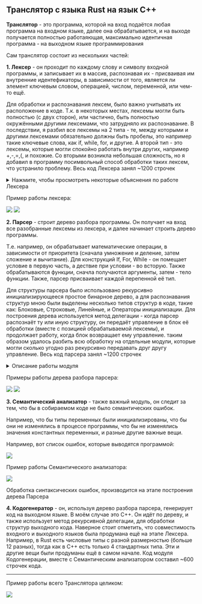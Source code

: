 ## Транслятор с языка Rust на язык C++

**Транслятор** - это программа, которой на вход подаётся любая программа на входном языке, далее она обрабатывается, и на выходе получается полностью работаяющая, максимально идентичная программа - на выходном языке программирования

Сам транслятор состоит из нескольких частей:  

**1. Лексер** - он проходит по каждому слову и символу входной программы, и записывает их в массив, распознавая их - присваивая им внутренние идентефикаторы, в зависимости от того, является ли элемент ключевым словом, операцией, числом, переменной, или чем-то ещё.

Для обработки и распознавания лексем, было важно учитывать их расположение в коде. Т.к. в некоторых местах, лексемы могли быть полностью (с двух сторон), или частично, быть полностью окружёнными другими лексемами, что затрудняло их распознавание. В последствии, я разбил все лексемы на 2 типа - те, между которыми и другими лексемами обязательно должны быть пробелы, это например такие ключевые слова, как if, while, for, и другие. А второй тип - это лексемы, которые могли спокойно работать внутри других, например +,-,=,(, и похожие. Со вторыми возникла небольшая сложность, но я добавил в программу посимвольный способ обработки таких лексем, что устранило проблему. Весь код Лексера занял ~1200 строчек

<details> <summary>Нажмите, чтобы просмотреть некоторые объяснения по работе Лексера </summary>  

![](picture/002.png)
![](picture/001.png)

</details>

Пример работы лексера:

![](picture/0002.jpg)
![](picture/0001.jpg)
  
**2. Парсер** - строит дерево разбора программы. Он получает на вход все разобранные лексемы из лексера, и далее начинает строить дерево программы. 

Т.е. например, он обрабатывает математические операции, в зависимости от приоритета (сначала умножение и деление, затем сложение и вычитание). Для конструкций If, For, While - он помещает условие в первую часть, а дествие при условии - во всторую. Также обрабатываются функции, сначла получаются аргументы, затем - тело функции. Также, парсер присваивает каждой перепенной её тип.   

Для структуры парсера было использовано рекурсивно инициализирующееся простое бинарное дерево, а для распознавания структур мною были выделены несколько типов структур в коде, такие как: Блоковые, Строковые, Линейные, и Операторы инициализации. Для построения дерева используется метод делегации - когда парсер распознаёт ту или иную структуру, он передаёт управление в блок её обработки (вместе с позицией обрабатываемой лексемы), и продолжает работу, когда блок возвращает ему управление. таким образом удалось разбить всю обработку на отдельные модули, которые могли сколько угодно раз рекурсивно передавать друг другу управление. Весь код парсера занял ~1200 строчек

<details> <summary>Описание работы модуля</summary>  
  
![](picture/06.png)

</details>

Примеры работы дерева разбора парсера:

![](picture/02.jpg)
![](picture/01.jpg)
   
**3. Семантический анализатор** - также важный модуль, он следит за тем, что бы в собираемом коде не было семантических ошибок. 

Например, что бы типы переменных были инициализированы, что бы они не изменялись в процессе программы, что бы не изменялись значения константных переменных, и разные другие важные вещи. 

Например, вот список ошибок, которые выводятся программой:

![](picture/003.png)

Пример работы Семантического анализатора:

![](picture/05.jpg)

Обработка синтаксических ошибок, производится на этапе построения дерева Парсера

**4. Кодогенератор** - он, используя дерево разбора парсера, генерирует код на выходном языке. В моём случае это C++. Он идёт по дереву, и также использует метод рекурсивной делегации, для обработки структур выходного кода. Наверное стоит отметить, что совместимость входного и выходного языков была продумана ещё на этапе Лексера. Например, в Rust есть числовые типы с разной размерностью (больше 12 разных), тогда как в C++ есть только 4 стандартных типа. Эти и другие вещи были продуманы ещё в самом начале. Код модуля Кодогенерации, вместе с Семантическим анализатором составил ~600 строчек кода.

---

Пример работы всего Транслятора целиком:

![](picture/04.jpg)












